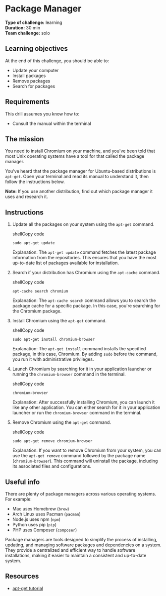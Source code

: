 
# Package Manager

**Type of challenge:** learning  
**Duration:** 30 min  
**Team challenge:** solo

## Learning objectives

At the end of this challenge, you should be able to:

- Update your computer
- Install packages
- Remove packages
- Search for packages

## Requirements

This drill assumes you know how to:

- Consult the manual within the terminal

## The mission

You need to install Chromium on your machine, and you've been told that most Unix operating systems have a tool for that called the package manager.

You've heard that the package manager for Ubuntu-based distributions is `apt-get`. Open your terminal and read its manual to understand it, then follow the instructions below.

**Note:** If you use another distribution, find out which package manager it uses and research it.

## Instructions

1. Update all the packages on your system using the `apt-get` command.
    
    shellCopy code
    
    `sudo apt-get update`
    
    Explanation: The `apt-get update` command fetches the latest package information from the repositories. This ensures that you have the most up-to-date list of packages available for installation.
    
2. Search if your distribution has Chromium using the `apt-cache` command.
    
    shellCopy code
    
    `apt-cache search chromium`
    
    Explanation: The `apt-cache search` command allows you to search the package cache for a specific package. In this case, you're searching for the Chromium package.
    
3. Install Chromium using the `apt-get` command.
    
    shellCopy code
    
    `sudo apt-get install chromium-browser`
    
    Explanation: The `apt-get install` command installs the specified package, in this case, Chromium. By adding `sudo` before the command, you run it with administrative privileges.
    
4. Launch Chromium by searching for it in your application launcher or running the `chromium-browser` command in the terminal.
    
    shellCopy code
    
    `chromium-browser`
    
    Explanation: After successfully installing Chromium, you can launch it like any other application. You can either search for it in your application launcher or run the `chromium-browser` command in the terminal.
    
5. Remove Chromium using the `apt-get` command.
    
    shellCopy code
    
    `sudo apt-get remove chromium-browser`
    
    Explanation: If you want to remove Chromium from your system, you can use the `apt-get remove` command followed by the package name (`chromium-browser`). This command will uninstall the package, including its associated files and configurations.
    

## Useful info

There are plenty of package managers across various operating systems. For example:

- Mac uses Homebrew (`brew`)
- Arch Linux uses Pacman (`pacman`)
- Node.js uses npm (`npm`)
- Python uses pip (`pip`)
- PHP uses Composer (`composer`)

Package managers are tools designed to simplify the process of installing, updating, and managing software packages and dependencies on a system. They provide a centralized and efficient way to handle software installations, making it easier to maintain a consistent and up-to-date system.

## Resources

- [apt-get tutorial](https://help.ubuntu.com/community/AptGet/Howto)